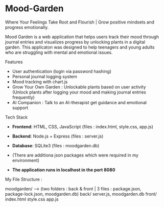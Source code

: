 # Mood-Garden
Where Your Feelings Take Root and Flourish | Grow positive mindsets and progress emotionally.

Mood Garden is a web application that helps users track their mood through journal entries and visualizes progress by unlocking plants in a digital garden. This applicaton was designed to help teenagers and young adults who are struggling with mental and emotional issues.

Features
- User authentication (login via password hashing)
- Personal journal logging system
- Mood tracking with chart.js
- Grow Your Own Garden : Unlockable plants based on user activity (Unlock plants after logging your mood and making journal entries frequently)
- AI Companion : Talk to an AI-therapist get guidance and emotional support

Tech Stack
- **Frontend**: HTML, CSS, JavaScript  (files : index.html, style.css, app.js)
- **Backend**: Node.js + Express  (files : server.js)
- **Database**: SQLite3  (files : moodgarden.db)
- (There are additiona json packages which were required in my environment)

- **The application runs in localhost in the port 8080**

My File Structure : 

moodgarden/ --> (two folders : back & front  |  3 files : package.json, package-lock.json, moodgarden.db)
      back/ server.js, moodgarden.db
      front/ index.html  style.css  app.js
    
  

